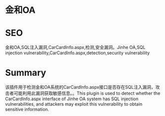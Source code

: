 # 金和OA
# SEO
金和OA,SQL注入漏洞,CarCardInfo.aspx,检测,安全漏洞。Jinhe OA,SQL injection vulnerability,CarCardInfo.aspx,detection,security vulnerability
# Summary
该插件用于检测金和OA系统的CarCardInfo.aspx接口是否存在SQL注入漏洞，攻击者可能利用此漏洞获取敏感信息。。This plugin is used to detect whether the CarCardInfo.aspx interface of Jinhe OA system has SQL injection vulnerabilities, and attackers may exploit this vulnerability to obtain sensitive information.
